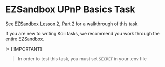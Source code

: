 # EZSandbox UPnP Basics Task

See [EZSandbox Lesson 2, Part 2](https://github.com/koii-network/ezsandbox/blob/main/Lesson%202/PartII.md) for a walkthrough of this task.

If you are new to writing Koii tasks, we recommend you work through the entire [EZSandbox](https://github.com/koii-network/ezsandbox/tree/main).

!> [!IMPORTANT]
> In order to test this task, you must set `SECRET` in your .env file
